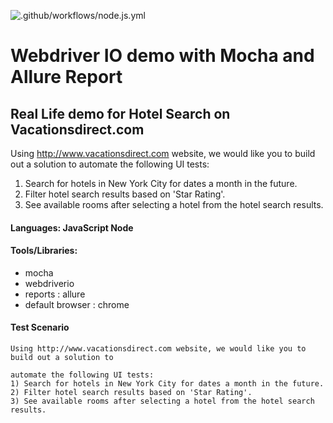 ![.github/workflows/node.js.yml](https://github.com/vishalm/mocha-wdio-demo/workflows/.github/workflows/node.js.yml/badge.svg?branch=master)

# Webdriver IO demo with Mocha and Allure Report

## Real Life demo for Hotel Search on Vacationsdirect.com

Using http://www.vacationsdirect.com website, we would like you to build out a solution to
automate the following UI tests:
1) Search for hotels in New York City for dates a month in the future.
2) Filter hotel search results based on 'Star Rating'.
3) See available rooms after selecting a hotel from the hotel search results.

#### Languages: JavaScript Node
#### Tools/Libraries:
* mocha
* webdriverio
* reports : allure
* default browser : chrome

#### Test Scenario
    Using http://www.vacationsdirect.com website, we would like you to build out a solution to

    automate the following UI tests:
    1) Search for hotels in New York City for dates a month in the future.
    2) Filter hotel search results based on 'Star Rating'.
    3) See available rooms after selecting a hotel from the hotel search results.
